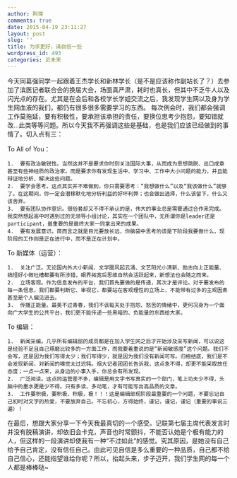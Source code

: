 ```yaml
---
author: 荆琛
comments: true
date: 2015-04-19 23:11:27
layout: post
slug: ''
title: 为求更好，请自信一些
wordpress_id: 493
categories: 近未来
---
```



今天同葛强同学一起跟着王杰学长和新林学长（是不是应该称作副站长了？）去参加了滨医记者联合会的换届大会，场面真严肃，耗时也真长，但其中不乏牛人以及闪光点的存在。尤其是在会后和各校学长学姐交流之后，我发现学生网以及身为学生网血液的我们，都仍有很多很多需要学习的东西。
每次例会时，我们都会强调工作莫拖延，要有积极性，要承担该承担的责任，要换位思考少抱怨，要知错就改…此类等等问题。所以今天我不再强调这些是基础，也是我们应该已经做到的事情了。切入点有三：

To All of You：

    1.	要有政治敏锐性。当然这并不是要求你时刻关注国际大事，从而成为思想跳脱、出口成章甚至有些神经质的政治家。而是要求你有发现生活中、学习中、工作中大小问题的能力，并且能辩证地分析、解决这些问题。
    2.	要学会思考。这点其实并不难做到，你只需要思考：“我想做什么”以及“我该做什么”就够了。在这期间，你一定会潜移默化地分析利益的好坏利弊；也会做出选择，什么该留下，什么又该舍弃。
    3.	要有团队协作意识。很俗套却又不得不承认的是，伟大的事业总是需要通过合作来完成。我突然想起高中时遇到过的无领导小组讨论，其实在一个团队中，无所谓你是leader还是participant，最重要的是最终大家一同拿出来的成果。
    4.	要有发展意识。简而言之就是目光要放长远，你脑袋中思考的该是下阶段我要做什么，现阶段的工作则是正在进行中，而不是正在计划中。

To 新媒体（运营）：

    1.	关注广泛。无论国内外大小新闻、文学圈风起云涌、文艺阳光小清新、励志向上正能量、搞怪好小微吐槽都要有所涉猎，眼界拓宽后思维自然会活跃起来，新想法也会随之而来。
    2.	立场客观。作为信息发布的平台，我们首先要做的是传递，其次才是评论。对于要发布的每一条信息，我们都要判断它、审视它，都要站在客观理性的立场上，不能带有过多的主观因素甚至是个人偏见进去。
    3.	传播正能量。最美不过青春，我们不该每天处于抱怨、愁苦的情绪中，更何况身为一个面向广大学生的公共平台，我们更不能传递一些黑暗的、负能量的东西给大家。

To 编辑：

    1.	新闻采编。几乎所有编辑部的成员都是在加入学生网之后才开始涉及采写新闻，可以说这是经验不足且自己琢磨比较多的一方面工作，而我要着重说的是“新闻敏感度”这个问题。我们不会写，还是因为我们写得太少；我们写得少，就是因为我们没有新闻可写。归根结底，我们是不会发现新闻，对新闻的嗅觉太过迟钝。烟大记者团团长告诉我，这点急不得，却更不能采取放任态度；一点一点来，从身边的小事入手，你总会有所发现。
    2.	广泛阅读。这点同运营差不多，编辑是用文字书写真实的一个部门，笔上功夫少不得，头脑中的墨水更是少不得。只有多读、多动笔，才有可能写出高品质的文章。
    3.	工作要积极，要积极，积极，极！！！这是编辑部现阶段最重要的一个问题，不要忘记自己初时对文字的热爱，不要放弃自己。不忘初心，方得始终，谨记，谨记，谨记（重要的事说三遍）！

在最后，想跟大家分享一下今天我最真切的一个感受。记联第七届主席代表发言时并没有脱稿演讲，却依旧会卡克，声音也时常颤抖，不能否认她是个极有能力的人，但这样的一段演讲却使我有一种“不过如此”的感觉。究其原因，是她没有自己给予自己肯定，没有信任自己。由此可见自信是多么重要的一种品质，自己都不给自己信心，还能指望谁给你呢？所以，抬起头来，步子迈开，我们学生网的每一个人都是棒棒哒~
